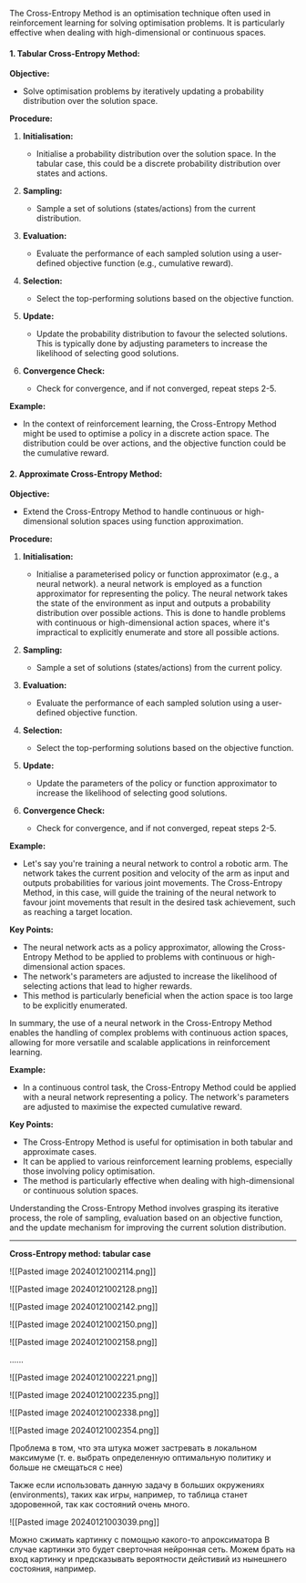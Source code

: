 
The Cross-Entropy Method is an optimisation technique often used in reinforcement learning for solving optimisation problems. It is particularly effective when dealing with high-dimensional or continuous spaces.

#### 1. **Tabular Cross-Entropy Method:**

**Objective:**
- Solve optimisation problems by iteratively updating a probability distribution over the solution space.

**Procedure:**
1. **Initialisation:**
   - Initialise a probability distribution over the solution space. In the tabular case, this could be a discrete probability distribution over states and actions.

2. **Sampling:**
   - Sample a set of solutions (states/actions) from the current distribution.

3. **Evaluation:**
   - Evaluate the performance of each sampled solution using a user-defined objective function (e.g., cumulative reward).

4. **Selection:**
   - Select the top-performing solutions based on the objective function.

5. **Update:**
   - Update the probability distribution to favour the selected solutions. This is typically done by adjusting parameters to increase the likelihood of selecting good solutions.

6. **Convergence Check:**
   - Check for convergence, and if not converged, repeat steps 2-5.

**Example:**
- In the context of reinforcement learning, the Cross-Entropy Method might be used to optimise a policy in a discrete action space. The distribution could be over actions, and the objective function could be the cumulative reward.

#### 2. **Approximate Cross-Entropy Method:**

**Objective:**
- Extend the Cross-Entropy Method to handle continuous or high-dimensional solution spaces using function approximation.

**Procedure:**
1. **Initialisation:**
   - Initialise a parameterised policy or function approximator (e.g., a neural network).
     a neural network is employed as a function approximator for representing the policy. The neural network takes the state of the environment as input and outputs a probability distribution over possible actions. This is done to handle problems with continuous or high-dimensional action spaces, where it's impractical to explicitly enumerate and store all possible actions.

2. **Sampling:**
   - Sample a set of solutions (states/actions) from the current policy.

3. **Evaluation:**
   - Evaluate the performance of each sampled solution using a user-defined objective function.

4. **Selection:**
   - Select the top-performing solutions based on the objective function.

5. **Update:**
   - Update the parameters of the policy or function approximator to increase the likelihood of selecting good solutions.

6. **Convergence Check:**
   - Check for convergence, and if not converged, repeat steps 2-5.

**Example:**

- Let's say you're training a neural network to control a robotic arm. The network takes the current position and velocity of the arm as input and outputs probabilities for various joint movements. The Cross-Entropy Method, in this case, will guide the training of the neural network to favour joint movements that result in the desired task achievement, such as reaching a target location.

**Key Points:**

- The neural network acts as a policy approximator, allowing the Cross-Entropy Method to be applied to problems with continuous or high-dimensional action spaces.
- The network's parameters are adjusted to increase the likelihood of selecting actions that lead to higher rewards.
- This method is particularly beneficial when the action space is too large to be explicitly enumerated.

In summary, the use of a neural network in the Cross-Entropy Method enables the handling of complex problems with continuous action spaces, allowing for more versatile and scalable applications in reinforcement learning.

**Example:**
- In a continuous control task, the Cross-Entropy Method could be applied with a neural network representing a policy. The network's parameters are adjusted to maximise the expected cumulative reward.

**Key Points:**
- The Cross-Entropy Method is useful for optimisation in both tabular and approximate cases.
- It can be applied to various reinforcement learning problems, especially those involving policy optimisation.
- The method is particularly effective when dealing with high-dimensional or continuous solution spaces.

Understanding the Cross-Entropy Method involves grasping its iterative process, the role of sampling, evaluation based on an objective function, and the update mechanism for improving the current solution distribution.

--------------------------------------------------------------------

**Cross-Entropy method: tabular case**

![[Pasted image 20240121002114.png]]

![[Pasted image 20240121002128.png]]

![[Pasted image 20240121002142.png]]

![[Pasted image 20240121002150.png]]

![[Pasted image 20240121002158.png]]

......

![[Pasted image 20240121002221.png]]

![[Pasted image 20240121002235.png]]

![[Pasted image 20240121002338.png]]

![[Pasted image 20240121002354.png]]

Проблема в том, что эта штука может застревать в локальном максимуме (т. е. выбрать определенную оптимальную политику и больше не смещаться с нее)

Также если использовать данную задачу в больших окружениях (environments), таких как игры, например, то таблица станет здоровенной, так как состояний очень много. 

![[Pasted image 20240121003039.png]]

Можно сжимать картинку с помощью какого-то апроксиматора
В случае картинки это будет сверточная нейронная сеть. Можем брать на вход картинку и предсказывать вероятности дейстивий из нынешнего состояния, например.


